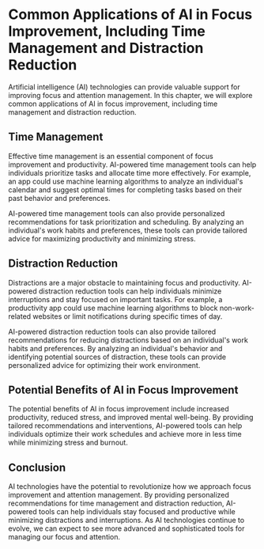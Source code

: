 Common Applications of AI in Focus Improvement, Including Time Management and Distraction Reduction
========================================================================================================================================================

Artificial intelligence (AI) technologies can provide valuable support for improving focus and attention management. In this chapter, we will explore common applications of AI in focus improvement, including time management and distraction reduction.

Time Management
---------------

Effective time management is an essential component of focus improvement and productivity. AI-powered time management tools can help individuals prioritize tasks and allocate time more effectively. For example, an app could use machine learning algorithms to analyze an individual's calendar and suggest optimal times for completing tasks based on their past behavior and preferences.

AI-powered time management tools can also provide personalized recommendations for task prioritization and scheduling. By analyzing an individual's work habits and preferences, these tools can provide tailored advice for maximizing productivity and minimizing stress.

Distraction Reduction
---------------------

Distractions are a major obstacle to maintaining focus and productivity. AI-powered distraction reduction tools can help individuals minimize interruptions and stay focused on important tasks. For example, a productivity app could use machine learning algorithms to block non-work-related websites or limit notifications during specific times of day.

AI-powered distraction reduction tools can also provide tailored recommendations for reducing distractions based on an individual's work habits and preferences. By analyzing an individual's behavior and identifying potential sources of distraction, these tools can provide personalized advice for optimizing their work environment.

Potential Benefits of AI in Focus Improvement
---------------------------------------------

The potential benefits of AI in focus improvement include increased productivity, reduced stress, and improved mental well-being. By providing tailored recommendations and interventions, AI-powered tools can help individuals optimize their work schedules and achieve more in less time while minimizing stress and burnout.

Conclusion
----------

AI technologies have the potential to revolutionize how we approach focus improvement and attention management. By providing personalized recommendations for time management and distraction reduction, AI-powered tools can help individuals stay focused and productive while minimizing distractions and interruptions. As AI technologies continue to evolve, we can expect to see more advanced and sophisticated tools for managing our focus and attention.
